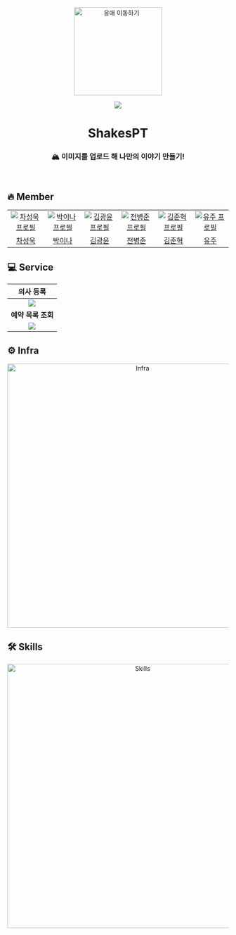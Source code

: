 <div align="center">

<img width="200px" src="https://github.com/ghktndyd/eungae-pediatric_appointment/assets/120021021/ea71f4f6-d8ba-432a-9df3-02da33a31e94" alt="응애 이동하기"/>

[![](https://img.shields.io/badge/-eungae.com-important?style=flat&logo=safari&logoColor=white&labelColor=5599ff&color=5599ff)](http://eungae.com)

# ShakesPT

### 🏔 이미지를 업로드 해 나만의 이야기 만들기!
<br>

</div>

## 🔥 Member

<table align="center">
  <tr>
    <td align="center" width="120px">
      <a href="https://github.com/tjddnr9553" target="_blank">
        <img src="https://avatars.githubusercontent.com/u/143363227?v=4" alt="차성욱 프로필" />
      </a>
    </td>
    <td align="center" width="120px">
      <a href="https://github.com/park-yina" target="_blank">
        <img src="https://avatars.githubusercontent.com/u/111878820?v=4" alt="박이나 프로필" />
      </a>
    </td>
    <td align="center" width="120px">
      <a href="https://github.com/leorivk" target="_blank">
        <img src="https://avatars.githubusercontent.com/u/112841516?v=4" alt="김광윤 프로필" />
      </a>
    </td>
    <td align="center" width="120px">
      <a href="https://github.com/jun9898" target="_blank">
        <img src="https://avatars.githubusercontent.com/u/129564528?v=4" alt="전병준 프로필" />
      </a>
    </td>
    <td align="center" width="120px">
      <a href="https://github.com/JunHyeokDev" target="_blank">
        <img src="https://avatars.githubusercontent.com/u/120662329?v=4" alt="김준혁 프로필" />
      </a>
    </td>
    <td align="center" width="120px">
      <a href="https://github.com/youjuice" target="_blank">
        <img src="https://avatars.githubusercontent.com/u/81979281?v=4" alt="유주 프로필" />
      </a>
    </td>
  </tr>
  <tr>
    <td align="center">
      <a href="https://github.com/tjddnr9553" target="_blank">
        차성욱
      </a>
    </td>
    <td align="center">
      <a href="https://github.com/park-yina" target="_blank">
       박이나
      </a>
    </td> 
     <td align="center">
      <a href="https://github.com/leorivk" target="_blank">
       김광윤
      </a>
    </td> 
     <td align="center">
      <a href="https://github.com/jun9898" target="_blank">
       전병준
      </a>
       <td align="center">
      <a href="https://github.com/JunHyeokDev" target="_blank">
        김준혁
      </a>
    </td>
    <td align="center">
      <a href="https://github.com/youjuice" target="_blank">
       유주
      </a>
    </td> 
  </tr>
</table>

## 💻 Service


|                                                           의사 등록                                                            |
|:--------------------------------------------------------------------------------------------------------------------------:|
| <img src='https://github.com/ghktndyd/eungae-pediatric_appointment/assets/120021021/c1be8402-eb73-4013-9d09-8003f2b1a069'> |
|                                                      <b>예약 목록 조회</b>                                                       |
| <img src='https://github.com/ghktndyd/eungae-pediatric_appointment/assets/120021021/d62ee0ce-6485-474c-96fa-9f757ecd574a'> |

## ⚙️ Infra

<div align="center">
<img width="600px" src='![MacBook Pro 16_ - 3](https://github.com/krafton-jungle-5th/shakesPT/assets/129564528/0a97c72e-4118-4f78-9d11-b4ee3f7ef77b)'  alt="Infra"/>
</div>

## 🛠️ Skills

<div align="center">
<img width="600px" src='https://github.com/team-eungae/eungae-pediatric_appointment/assets/120021021/4ae6d55d-be08-4d55-9dd4-378f59df34c2'  alt="Skills"/>
</div>